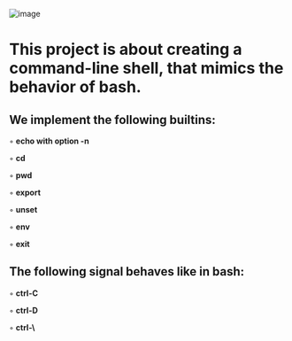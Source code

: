 ![image](https://github.com/user-attachments/assets/62d0b450-cca0-4a0b-b7e5-c975555ac3b7)


# This project is about creating a command-line shell, that mimics the behavior of bash.

## We implement the following builtins:
◦ **echo with option -n**

◦ **cd**

◦ **pwd**

◦ **export**

◦ **unset**

◦ **env**

◦ **exit**

## The following signal behaves like in bash:

◦ **ctrl-C**

◦ **ctrl-D**

◦ **ctrl-\\**
